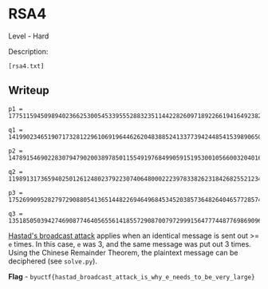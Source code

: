 # RSA4
Level - Hard

Description:
```
[rsa4.txt]
```

## Writeup
```
p1 = 177511594509894023662530054533955528832351144228260971892266194164923826324164037548822690203261179955180294705980244671526172824416596077425676394216077098790159989463576993609910356482334757318277053948213771265250744095530251047776831849580814137335085935564909657740080235796277866916967979641132008420797

q1 = 141990234651907173281229610691964462620483885241337739424485415398906507801727107095892937218463053452882902118836801148586780915135326945813037568830777543305414546734469000367895951494322167037998086132122540084224805984599083137234527325031095951958077807553870792586755117189401387717937506623415204682013

p2 = 147891546902283079479020038978501155491976849905915195300105660032040161983374061995258103731629996151394494765563629375444840842572126323082165215428198693765257146747156445511048384598229870826406399200672206570442559885840660169255586210231378135933575282323425595058757409983050934367057777158301477823037

q2 = 119891317365940250126124802379223074064800022239783382623184268255212340570282555937088773325249707977597789414029101394887940067638656169271662037715774739879450242737833382102027915181096149902698830515285545766637900113024213341496390740916807972483974149995409942270819468508313708660518295749022662948167

p3 = 175269909528279729088054136514482269464968453452038573648264046577285747782198679765138942274820404738544835558950325626205276019886629675376140873077602909714625335246342743473563997929189939896397585648918952185990772299212310881635422288079031626849255334862313335388170340067161446764254399910560122570543

q3 = 135185050394274690877464056556141855729087007972999156477744877698690967858984524027521857566325438763430596797726797548562898502170504958757257786295381340086753181113707049960117978493628521636179508665791534607985306013295743497057772408343116097551729309473394750347256048496459288718636993457860734833227
```

[Hastad's broadcast attack](https://en.wikipedia.org/wiki/Coppersmith%27s_attack#H%C3%A5stad's_broadcast_attack) applies when an identical message is sent out >= `e` times. In this case, `e` was 3, and the same message was put out 3 times. Using the Chinese Remainder Theorem, the plaintext message can be deciphered (see `solve.py`).

**Flag** - `byuctf{hastad_broadcast_attack_is_why_e_needs_to_be_very_large}`